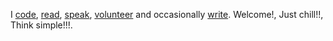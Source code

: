 I [code], [read], [speak], [volunteer] and occasionally [write]. Welcome!, Just chill!!, Think simple!!!.

[code]: ./about/#Projects
[read]: ./resources/#books
[volunteer]: ./about/#Extracurricular_Activities
[speak]: ./about/#Presentations
[write]: ./blog/
